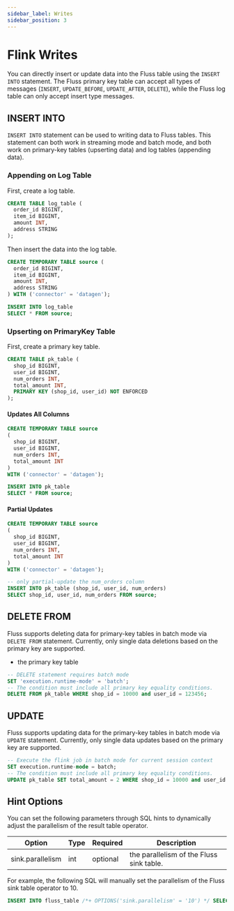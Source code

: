 ```yaml
---
sidebar_label: Writes
sidebar_position: 3
---
```


# Flink Writes

You can directly insert or update data into the Fluss table using the `INSERT INTO` statement.
The Fluss primary key table can accept all types of messages (`INSERT`, `UPDATE_BEFORE`, `UPDATE_AFTER`, `DELETE`), while the Fluss log table can only accept insert type messages.


## INSERT INTO
`INSERT INTO` statement can be used to writing data to Fluss tables. This statement can both work in
streaming mode and batch mode, and both work on primary-key tables (upserting data) and log tables (appending data).

### Appending on Log Table

First, create a log table.
```sql 
CREATE TABLE log_table (
  order_id BIGINT,
  item_id BIGINT,
  amount INT,
  address STRING
);
```

Then insert the data into the log table.
```sql 
CREATE TEMPORARY TABLE source (
  order_id BIGINT,
  item_id BIGINT,
  amount INT,
  address STRING
) WITH ('connector' = 'datagen');

INSERT INTO log_table
SELECT * FROM source;
```


### Upserting on PrimaryKey Table

First, create a primary key table.
```sql 
CREATE TABLE pk_table (
  shop_id BIGINT,
  user_id BIGINT,
  num_orders INT,
  total_amount INT,
  PRIMARY KEY (shop_id, user_id) NOT ENFORCED
);
```

#### Updates All Columns
```sql 
CREATE TEMPORARY TABLE source
(
  shop_id BIGINT,
  user_id BIGINT,
  num_orders INT,
  total_amount INT
)
WITH ('connector' = 'datagen');

INSERT INTO pk_table
SELECT * FROM source;
```

#### Partial Updates

```sql 
CREATE TEMPORARY TABLE source
(
  shop_id BIGINT,
  user_id BIGINT,
  num_orders INT,
  total_amount INT
)
WITH ('connector' = 'datagen');

-- only partial-update the num_orders column
INSERT INTO pk_table (shop_id, user_id, num_orders)
SELECT shop_id, user_id, num_orders FROM source;
```

## DELETE FROM

Fluss supports deleting data for primary-key tables in batch mode via `DELETE FROM` statement. Currently, only single data deletions based on the primary key are supported.

* the primary key table
```sql
-- DELETE statement requires batch mode
SET 'execution.runtime-mode' = 'batch';
-- The condition must include all primary key equality conditions.
DELETE FROM pk_table WHERE shop_id = 10000 and user_id = 123456;
```

## UPDATE
Fluss supports updating data for the primary-key tables in batch mode via `UPDATE` statement. Currently, only single data updates based on the primary key are supported.

```sql
-- Execute the flink job in batch mode for current session context
SET execution.runtime-mode = batch;
-- The condition must include all primary key equality conditions.
UPDATE pk_table SET total_amount = 2 WHERE shop_id = 10000 and user_id = 123456;
```


## Hint Options
You can set the following parameters through SQL hints to dynamically adjust the parallelism of the result table operator.

| Option           | Type | Required | Description                              |
|------------------|------|----------|------------------------------------------|
| sink.parallelism | int  | optional | the parallelism of the Fluss sink table. |                                                                                                          |

For example, the following SQL will manually set the parallelism of the Fluss sink table operator to 10.
```sql
INSERT INTO fluss_table /*+ OPTIONS('sink.parallelism' = '10') */ SELECT * FROM source;
```